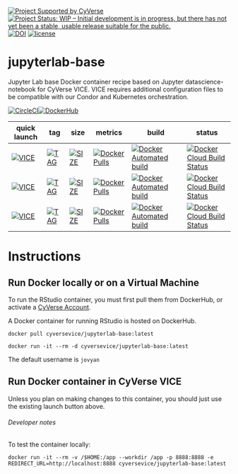 [![Project Supported by CyVerse](https://img.shields.io/badge/Supported%20by-CyVerse-blue.svg)](https://learning.cyverse.org/projects/vice/en/latest/) [![Project Status: WIP – Initial development is in progress, but there has not yet been a stable, usable release suitable for the public.](https://www.repostatus.org/badges/latest/wip.svg)](https://www.repostatus.org/#wip) [![DOI](https://zenodo.org/badge/DOI/10.5281/zenodo.3246932.svg)](https://doi.org/10.5281/zenodo.3246932) [![license](https://img.shields.io/badge/license-GPLv3-blue.svg)](https://opensource.org/licenses/GPL-3.0)

# jupyterlab-base

Jupyter Lab base Docker container recipe based on Jupyter datascience-notebook for CyVerse VICE. VICE requires additional configuration files to be compatible with our Condor and Kubernetes orchestration.

[![CircleCI](https://circleci.com/gh/cyverse-vice/jupyterlab-base.svg?style=svg)](https://circleci.com/gh/cyverse-vice/jupyterlab-base)[![DockerHub](https://img.shields.io/badge/DockerHub-brightgreen.svg?style=popout&logo=Docker)](https://hub.docker.com/r/cyversevice/jupyterlab-base)


quick launch | tag | size | metrics | build | status |  
------------ | --- | ---- | ------- | ------|--------|
[![VICE](https://img.shields.io/badge/CyVerse-VICE-blue.svg?style=popout&logo=Docker&color=#1488C6)]() | [![TAG](https://images.microbadger.com/badges/version/cyversevice/jupyterlab-base.svg)](https://microbadger.com/images/cyversevice/jupyterlab-base) | [![SIZE](https://images.microbadger.com/badges/image/cyversevice/jupyterlab-base.svg)](https://microbadger.com/images/cyversevice/jupyterlab-base) | [![Docker Pulls](https://img.shields.io/docker/pulls/cyversevice/jupyterlab-base?color=blue&logo=docker&logoColor=white)](https://hub.docker.com/r/cyversevice/jupyterlab-base) | [![Docker Automated build](https://img.shields.io/docker/automated/cyversevice/jupyterlab-base?color=blue&logo=docker&logoColor=white)](https://hub.docker.com/r/cyversevice/jupyterlab-base) | [![Docker Cloud Build Status](https://img.shields.io/docker/cloud/build/cyversevice/jupyterlab-base?color=blue&logo=docker&logoColor=white)](https://hub.docker.com/r/cyversevice/jupyterlab-base)
[![VICE](https://img.shields.io/badge/CyVerse-VICE-blue.svg?style=popout&logo=Docker&color=#1488C6)]() | [![TAG](https://images.microbadger.com/badges/version/cyversevice/jupyterlab-base:1.0.5.svg)](https://microbadger.com/images/cyversevice/jupyterlab-base:1.0.5) | [![SIZE](https://images.microbadger.com/badges/image/cyversevice/jupyterlab-base:1.0.5.svg)](https://microbadger.com/images/cyversevice/jupyterlab-base:1.0.5) | [![Docker Pulls](https://img.shields.io/docker/pulls/cyversevice/jupyterlab-base?color=blue&logo=docker&logoColor=white)](https://hub.docker.com/r/cyversevice/jupyterlab-base) | [![Docker Automated build](https://img.shields.io/docker/automated/cyversevice/jupyterlab-base?color=blue&logo=docker&logoColor=white)](https://hub.docker.com/r/cyversevice/jupyterlab-base) | [![Docker Cloud Build Status](https://img.shields.io/docker/cloud/build/cyversevice/jupyterlab-base?color=blue&logo=docker&logoColor=white)](https://hub.docker.com/r/cyversevice/jupyterlab-base)
[![VICE](https://img.shields.io/badge/CyVerse-VICE-blue.svg?style=popout&logo=Docker&color=#1488C6)]() | [![TAG](https://images.microbadger.com/badges/version/cyversevice/jupyterlab-base:1.0.9.svg)](https://microbadger.com/images/cyversevice/jupyterlab-base:1.0.9) | [![SIZE](https://images.microbadger.com/badges/image/cyversevice/jupyterlab-base:1.0.5.svg)](https://microbadger.com/images/cyversevice/jupyterlab-base:1.0.9) | [![Docker Pulls](https://img.shields.io/docker/pulls/cyversevice/jupyterlab-base?color=blue&logo=docker&logoColor=white)](https://hub.docker.com/r/cyversevice/jupyterlab-base) | [![Docker Automated build](https://img.shields.io/docker/automated/cyversevice/jupyterlab-base?color=blue&logo=docker&logoColor=white)](https://hub.docker.com/r/cyversevice/jupyterlab-base) | [![Docker Cloud Build Status](https://img.shields.io/docker/cloud/build/cyversevice/jupyterlab-base?color=blue&logo=docker&logoColor=white)](https://hub.docker.com/r/cyversevice/jupyterlab-base)

# Instructions

## Run Docker locally or on a Virtual Machine

To run the RStudio container, you must first pull them from DockerHub, or activate a [CyVerse Account](https://user.cyverse.org/services/mine).

A Docker container for running RStudio is hosted on DockerHub.

```
docker pull cyversevice/jupyterlab-base:latest
```

```
docker run -it --rm -d cyversevice/jupyterlab-base:latest
```

The default username is `jovyan`

## Run Docker container in CyVerse VICE

Unless you plan on making changes to this container, you should just use the existing launch button above. 

###### Developer notes

To test the container locally:

```
docker run -it --rm -v /$HOME:/app --workdir /app -p 8888:8888 -e REDIRECT_URL=http://localhost:8888 cyversevice/jupyterlab-base:latest
```
